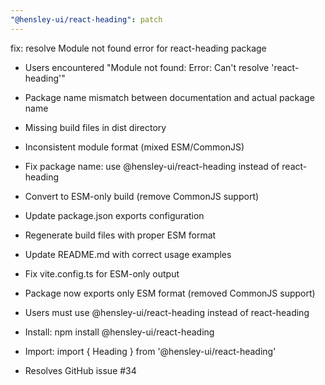 ```yaml
---
"@hensley-ui/react-heading": patch
---
```


fix: resolve Module not found error for react-heading package

- Users encountered "Module not found: Error: Can't resolve 'react-heading'"
- Package name mismatch between documentation and actual package name
- Missing build files in dist directory
- Inconsistent module format (mixed ESM/CommonJS)

- Fix package name: use @hensley-ui/react-heading instead of react-heading
- Convert to ESM-only build (remove CommonJS support)
- Update package.json exports configuration
- Regenerate build files with proper ESM format
- Update README.md with correct usage examples
- Fix vite.config.ts for ESM-only output

- Package now exports only ESM format (removed CommonJS support)
- Users must use @hensley-ui/react-heading instead of react-heading

- Install: npm install @hensley-ui/react-heading
- Import: import { Heading } from '@hensley-ui/react-heading'

- Resolves GitHub issue #34
